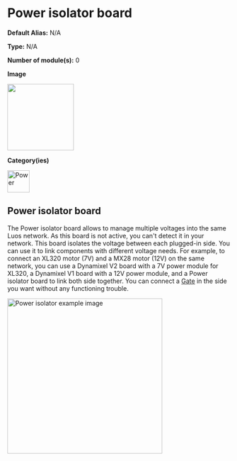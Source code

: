 # Power isolator board
<div class="cust_sheet" markdown="1">
<p class="cust_sheet-title" markdown="1"><strong>Default Alias:</strong> N/A</p>
<p class="cust_sheet-title" markdown="1"><strong>Type:</strong> N/A</p>
<p class="cust_sheet-title" markdown="1"><strong>Number of module(s):</strong> 0</p>
<p class="cust_sheet-title" markdown="1"><strong>Image</strong></p>
<p class="cust_indent" markdown="1"><img height="150" src="{{img_path}}/power-isolator-module.png"></p>
<p class="cust_sheet-title" markdown="1"><strong>Category(ies)</strong></p>
<p class="cust_indent" markdown="1">
<img height="50" src="{{img_path}}/sticker-power.png" title="Power">
</p>
</div>

## Power isolator board

The Power isolator board allows to manage multiple voltages into the same Luos network. As this board is not active, you can't detect it in your network.
This board isolates the voltage between each plugged-in side. You can use it to link components with different voltage needs. For example, to connect an XL320 motor (7V) and a MX28 motor (12V) on the same network, you can use a Dynamixel V2 board with a 7V power module for XL320, a Dynamixel V1 board with a 12V power module, and a Power isolator board to link both side together. You can connect a [Gate](gate.md) in the side you want without any functioning trouble.

<img height="350" src="{{img_path}}/power_isolator_example.png" alt="Power isolator example image">
